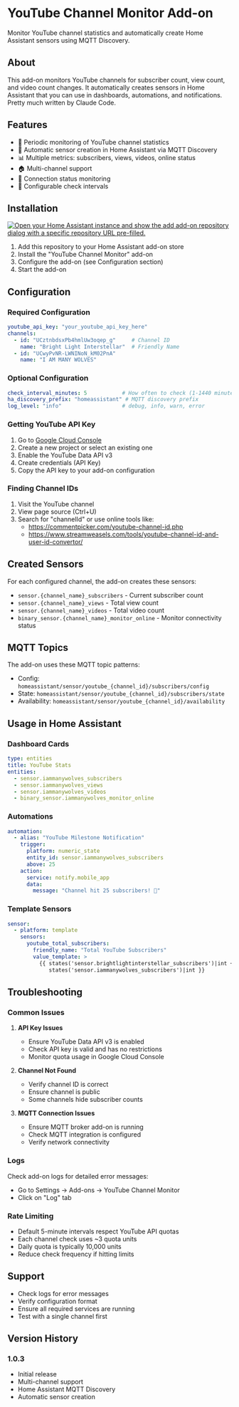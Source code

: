 # YouTube Channel Monitor Add-on

Monitor YouTube channel statistics and automatically create Home Assistant sensors using MQTT Discovery.

## About

This add-on monitors YouTube channels for subscriber count, view count, and video count changes. It automatically creates sensors in Home Assistant that you can use in dashboards, automations, and notifications.
Pretty much written by Claude Code.

## Features

- 🔄 Periodic monitoring of YouTube channel statistics
- 📡 Automatic sensor creation in Home Assistant via MQTT Discovery
- 📊 Multiple metrics: subscribers, views, videos, online status
- 🏠 Multi-channel support
- 💓 Connection status monitoring
- 🔧 Configurable check intervals

## Installation

[![Open your Home Assistant instance and show the add add-on repository dialog with a specific repository URL pre-filled.](https://my.home-assistant.io/badges/supervisor_add_addon_repository.svg)](https://my.home-assistant.io/redirect/supervisor_add_addon_repository/?repository_url=https%3A%2F%2Fgithub.com%2Fcol000r%2FYouTube-MQTT-HomeAssistant)

1. Add this repository to your Home Assistant add-on store
2. Install the "YouTube Channel Monitor" add-on
3. Configure the add-on (see Configuration section)
4. Start the add-on

## Configuration

### Required Configuration

```yaml
youtube_api_key: "your_youtube_api_key_here"
channels:
  - id: "UCztnbdsxPb4hmlUw3oqep_g"     # Channel ID
    name: "Bright Light Interstellar"  # Friendly Name
  - id: "UCwyPvNR-LWNINoN_kM02PnA"
    name: "I AM MANY WOLVES"
```

### Optional Configuration

```yaml
check_interval_minutes: 5           # How often to check (1-1440 minutes)
ha_discovery_prefix: "homeassistant" # MQTT discovery prefix
log_level: "info"                   # debug, info, warn, error
```

### Getting YouTube API Key

1. Go to [Google Cloud Console](https://console.cloud.google.com/)
2. Create a new project or select an existing one
3. Enable the YouTube Data API v3
4. Create credentials (API Key)
5. Copy the API key to your add-on configuration

### Finding Channel IDs

1. Visit the YouTube channel
2. View page source (Ctrl+U)
3. Search for "channelId" or use online tools like:
   - https://commentpicker.com/youtube-channel-id.php
   - https://www.streamweasels.com/tools/youtube-channel-id-and-user-id-convertor/

## Created Sensors

For each configured channel, the add-on creates these sensors:

- `sensor.{channel_name}_subscribers` - Current subscriber count
- `sensor.{channel_name}_views` - Total view count  
- `sensor.{channel_name}_videos` - Total video count
- `binary_sensor.{channel_name}_monitor_online` - Monitor connectivity status

## MQTT Topics

The add-on uses these MQTT topic patterns:

- Config: `homeassistant/sensor/youtube_{channel_id}/subscribers/config`
- State: `homeassistant/sensor/youtube_{channel_id}/subscribers/state`
- Availability: `homeassistant/sensor/youtube_{channel_id}/availability`

## Usage in Home Assistant

### Dashboard Cards

```yaml
type: entities
title: YouTube Stats
entities:
  - sensor.iammanywolves_subscribers
  - sensor.iammanywolves_views
  - sensor.iammanywolves_videos
  - binary_sensor.iammanywolves_monitor_online
```

### Automations

```yaml
automation:
  - alias: "YouTube Milestone Notification"
    trigger:
      platform: numeric_state
      entity_id: sensor.iammanywolves_subscribers
      above: 25
    action:
      service: notify.mobile_app
      data:
        message: "Channel hit 25 subscribers! 🎉"
```

### Template Sensors

```yaml
sensor:
  - platform: template
    sensors:
      youtube_total_subscribers:
        friendly_name: "Total YouTube Subscribers"
        value_template: >
          {{ states('sensor.brightlightinterstellar_subscribers')|int + 
             states('sensor.iammanywolves_subscribers')|int }}
```

## Troubleshooting

### Common Issues

1. **API Key Issues**
   - Ensure YouTube Data API v3 is enabled
   - Check API key is valid and has no restrictions
   - Monitor quota usage in Google Cloud Console

2. **Channel Not Found**
   - Verify channel ID is correct
   - Ensure channel is public
   - Some channels hide subscriber counts

3. **MQTT Connection Issues**
   - Ensure MQTT broker add-on is running
   - Check MQTT integration is configured
   - Verify network connectivity

### Logs

Check add-on logs for detailed error messages:
- Go to Settings → Add-ons → YouTube Channel Monitor
- Click on "Log" tab

### Rate Limiting

- Default 5-minute intervals respect YouTube API quotas
- Each channel check uses ~3 quota units
- Daily quota is typically 10,000 units
- Reduce check frequency if hitting limits

## Support

- Check logs for error messages
- Verify configuration format
- Ensure all required services are running
- Test with a single channel first

## Version History

### 1.0.3
- Initial release
- Multi-channel support
- Home Assistant MQTT Discovery
- Automatic sensor creation
